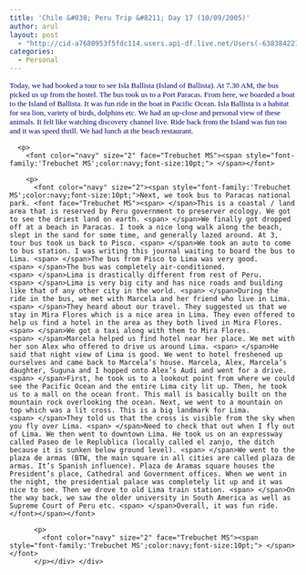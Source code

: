 ```yaml
---
title: 'Chile &#038; Peru Trip &#8211; Day 17 (10/09/2005)'
author: arul
layout: post
  - "http://cid-a7680953f5fdc114.users.api-df.live.net/Users(-6383842215583694572)/Blogs('A7680953F5FDC114!113')/Entries('A7680953F5FDC114!479')?authkey=NzXxYOsM*PI%24"
categories:
  - Personal
---
```

<div id="msgcns!A7680953F5FDC114!479" class="bvMsg">
  <div>
    <p>
      <font color="navy" size="2" face="Trebuchet MS"><span style="font-family:'Trebuchet MS';color:navy;font-size:10pt;">Today, we had booked a tour to see Isla Ballista (Island of Ballista). At 7.30 AM, the bus picked us up from the hostel. The bus took us to a Port Paracas. From here, we boarded a boat to the Island of Ballista. It was fun ride in the boat in Pacific Ocean. Isla Ballista is a habitat for sea lion, variety of birds, dolphins etc. We had an up-close and personal view of these animals. It felt like watching discovery channel live. Ride back from the Island was fun too and it was speed thrill. We had lunch at the beach restaurant. </span></font> 
      
      <p>
        <font color="navy" size="2" face="Trebuchet MS"><span style="font-family:'Trebuchet MS';color:navy;font-size:10pt;"> </span></font> 
        
        <p>
          <font color="navy" size="2"><span style="font-family:'Trebuchet MS';color:navy;font-size:10pt;">Next, we took bus to Paracas national park. <font face="Trebuchet MS"><span> </span>This is a coastal / land area that is reserved by Peru government to preserver ecology. We got to see the driest land on earth. <span> </span>We finally got dropped off at a beach in Paracas. I took a nice long walk along the beach, slept in the sand for some time, and generally lazed around. At 3, tour bus took us back to Pisco. <span> </span>We took an auto to come to bus station. I was writing this journal waiting to board the bus to Lima. <span> </span>The bus from Pisco to Lima was very good. <span> </span>The bus was completely air-conditioned. <span> </span>Lima is drastically different from rest of Peru. <span> </span>Lima is very big city and has nice roads and building like that of any other city in the world. <span> </span>During the ride in the bus, we met with Marcela and her friend who live in Lima. <span> </span>They heard about our travel. They suggested us that we stay in Mira Flores which is a nice area in Lima. They even offered to help us find a hotel in the area as they both lived in Mira Flores. <span> </span>We got a taxi along with them to Mira Flores. <span> </span>Marcela helped us find hotel near her place. We met with her son Alex who offered to drive us around Lima. <span> </span>He said that night view of Lima is good. We went to hotel freshened up ourselves and came back to Marcela’s house. Marcela, Alex, Marcela’s daughter, Suguna and I hopped onto Alex’s Audi and went for a drive. <span> </span>First, he took us to a lookout point from where we could see the Pacific Ocean and the entire Lima city lit up. Then, he took us to a mall on the ocean front. This mall is basically built on the mountain rock overlooking the ocean. Next, we went to a mountain on top which was a lit cross. This is a big landmark for Lima. <span> </span>They told us that the cross is visible from the sky when you fly over Lima. <span> </span>Need to check that out when I fly out of Lima. We then went to downtown Lima. He took us on an expressway called Paseo de le Replublica (locally called el zanjo, the ditch because it is sunken below ground level). <span> </span>We went to the plaza de armas (BTW, the main square in all cities are called plaza de armas. It’s Spanish influence). Plaza de Aramas square houses the President’s place, Cathedral and Government offices. When we went in the night, the presidential palace was completely lit up and it was nice to see. Then we drove to old Lima train station. <span> </span>On the way back, we saw the older university in South America as well as Supreme Court of Peru etc. <span> </span>Overall, it was fun ride.</font></span></font> 
          
          <p>
            <font color="navy" size="2" face="Trebuchet MS"><span style="font-family:'Trebuchet MS';color:navy;font-size:10pt;"> </span></font>
          </p></div> </div>
